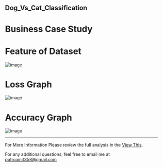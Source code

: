 ## **Dog_Vs_Cat_Classification**

# Business Case Study

# Feature of Dataset
![image](https://github.com/Bamit-2021/Dog_Vs_Cat_Classification/assets/77608956/bfa71b7f-4d52-4d85-a8ac-1da885e51109)

# Loss Graph
![image](https://github.com/Bamit-2021/Dog_Vs_Cat_Classification/assets/77608956/9e82bddf-240b-4b08-8369-506c69baea1a)

# Accuracy Graph
![image](https://github.com/Bamit-2021/Dog_Vs_Cat_Classification/assets/77608956/e7ab4640-97cf-40d3-9c30-a651d5de3751)

----

For More Information Please review the full analysis in the [View This](url).

For any additional questions, feel free to email me at patroamit358@gmail.com
